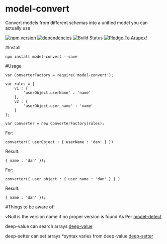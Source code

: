 # model-convert
Convert models from different schemas into a unified model you can actually use

[![npm version](https://badge.fury.io/js/model-convert.svg)](https://badge.fury.io/js/model-convert) [![dependencies](https://david-dm.org/arupex/model-convert.svg)](http://github.com/arupex/model-convert) ![Build Status](https://api.travis-ci.org/arupex/model-convert.svg?branch=master) <a href='https://pledgie.com/campaigns/31873'><img alt='Pledge To Arupex!' src='https://pledgie.com/campaigns/31873.png?skin_name=chrome' border='0' ></a>

#Install

    npm install model-convert --save

#Usage

    var ConverterFactory = require('model-convert');

    var rules = {
        v1 : {
            'userObject.userName' : 'name'
        },
        v2 : {
            'userObject.user_name' : 'name'
        }
    };

    var converter = new ConverterFactory(rules);


For:

    converter({ userObject : { userName : 'dan' } })

Result:

    { name : 'dan' });


For:

    converter({ user_object : { user_name : 'dan' } } )

Result:

    { name : 'dan' });


#Things to be aware of!

vNull is the version name if no proper version is found
As Per [model-detect](https://www.npmjs.com/package/model-detect)

deep-value can search arrays
[deep-value](https://www.npmjs.com/package/deep-value)

deep-setter can set arrays *syntax varies from deep-value
[deep-setter](https://www.npmjs.com/package/deep-setter)

